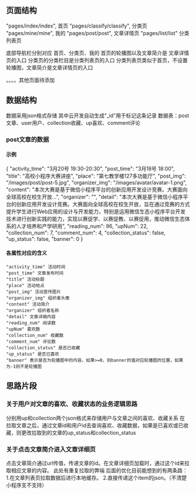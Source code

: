 ## 页面结构
  "pages/index/index",        首页
  "pages/classify/classify",  分类页
  "pages/mine/mine",          我的
  "pages/post/post",          文章详情页
  "pages/list/list"           分类列表页

  底部导航栏分别对应 首页、分类页、我的
  首页的轮播图以及文章简介是 文章详情页的入口
  分类页的分类栏目是分类列表页的入口
  分类列表页类似于首页，不设置轮播图，文章简介是文章详情页的入口

  。。。。其他页面待添加

## 数据结构
数据采用json格式存储
其中云开发自动生成"_id"用于标记这条记录
数据表：post文章、user用户、collection收藏、up喜欢、comment评论

### post文章的数据
#### 示例
{
    "activity_time": "3月20号 19:30-20:30",
    "post_time": "3月18号 18:00",
    "title": "高校小程序大赛讲座",
    "place": "第七教学楼127多功能厅",
    "post_img": "/images/post/post-5.jpg",
    "organizer_img": "/images/avatar/avatar-1.png",
    "content": "本次大赛是基于微信小程序平台的创新应用开发设计竞赛。大赛面向全球高校在校生开放...",
    "organizer": "",
    "detail": "本次大赛是基于微信小程序平台的创新应用开发设计竞赛。大赛面向全球高校在校生开放，旨在通过竞赛的方式提升学生进行Web应用的设计与开发能力，特别是运用微信生态小程序平台开发技术进行创新实践的能力，实现以赛促学、以赛促教、以赛促用，推动微信生态体系的人才培养和产学研用",
    "reading_num": 96,
    "upNum": 22,
    "collection_num": 7,
    "comment_num": 4,
    "collection_status": false,
    "up_status": false,
    "banner": 0
}
#### 各属性对应的含义
    "activity_time" 活动时间
    "post_time" 文章发布时间
    "title" 活动标题
    "place" 活动地点
    "post_img" 活动宣传图片
    "organizer_img" 组织者头像 
    "content" 活动简介
    "organizer" 组织者名称
    "detail" 文章详细内容
    "reading_num" 阅读数
    "upNum" 喜欢数
    "collection_num" 收藏数
    "comment_num" 评论数
    "collection_status" 是否已收藏
    "up_status" 是否已喜欢
    "banner" 表示是否为轮播图中的内容，如果>=0，则banner的值对应轮播图的位置，如果为-1则不是轮播图


## 思路片段
### 关于用户对文章的喜欢、收藏状态的业务逻辑思路
分别用up和collection两个json格式来存储用户与文章之间的喜欢、收藏关系
在拉取文章之后，通过文章id和用户id去查询喜欢、收藏数据，如果是已喜欢或已收藏，则更改拉取到的文章的up_status和collection_status

### 关于点击文章简介进入文章详细页
点击文章简介通过url传值，传递文章的id。在文章详细页加载时，通过这个id来拉取相应文章的内容。
此处有重复拉取的弊端
后面的优化目前能想到的有两条路：
1.在文章列表页拉取数据后进行本地缓存。
2.直接传递这个item的json。（不清楚小程序支不支持）